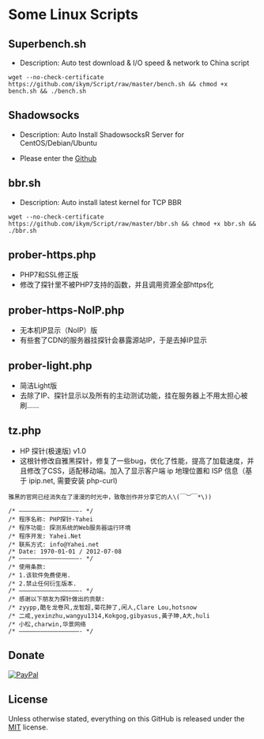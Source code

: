 # Some Linux Scripts

## Superbench.sh
- Description: Auto test download & I/O speed & network to China script

```
wget --no-check-certificate https://github.com/ikym/Script/raw/master/bench.sh && chmod +x bench.sh && ./bench.sh
```

## Shadowsocks
- Description: Auto Install ShadowsocksR Server for CentOS/Debian/Ubuntu

- Please enter the [Github](https://github.com/ikym/Shadowsocks)

## bbr.sh
- Description: Auto install latest kernel for TCP BBR

```
wget --no-check-certificate https://github.com/ikym/Script/raw/master/bbr.sh && chmod +x bbr.sh && ./bbr.sh
```

## prober-https.php
- PHP7和SSL修正版
- 修改了探针里不被PHP7支持的函数，并且调用资源全部https化

## prober-https-NoIP.php
- 无本机IP显示（NoIP）版
- 有些套了CDN的服务器挂探针会暴露源站IP，于是去掉IP显示

## prober-light.php
- 简洁Light版
- 去除了IP、探针显示以及所有的主动测试功能，挂在服务器上不用太担心被刷……

## tz.php
- HP 探针(极速版) v1.0
- 这根针修改自雅黑探针，修复了一些bug，优化了性能，提高了加载速度，并且修改了CSS，适配移动端。加入了显示客户端 ip 地理位置和 ISP 信息（基于 ipip.net, 需要安装 php-curl)

```
雅黑的官网已经消失在了漫漫的时光中，致敬创作并分享它的人\(￣︶￣*\))

/* —————————————————- */
/* 程序名称: PHP探针-Yahei
/* 程序功能: 探测系统的Web服务器运行环境
/* 程序开发: Yahei.Net
/* 联系方式: info@Yahei.net
/* Date: 1970-01-01 / 2012-07-08
/* —————————————————- */
/* 使用条款:
/* 1.该软件免费使用.
/* 2.禁止任何衍生版本.
/* —————————————————- */
/* 感谢以下朋友为探针做出的贡献:
/* zyypp,酷を龙卷风,龙智超,菊花肿了,闲人,Clare Lou,hotsnow
/* 二戒,yexinzhu,wangyu1314,Kokgog,gibyasus,黃子珅,A大,huli
/* 小松,charwin,华景网络
/* —————————————————- */
```

## Donate

[![PayPal](https://www.paypalobjects.com/digitalassets/c/website/marketing/apac/C2/logos-buttons/optimize/26_Yellow_PayPal_Pill_Button.png)](paypal.me/wangxiaopeng0)  

## License

Unless otherwise stated, everything on this GitHub is released under the [MIT](https://mit-license.org) license.
